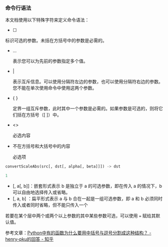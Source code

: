 ### 命令行语法

本文档使用以下特殊字符来定义命令语法：

- [ ]

  标识可选的参数。未括在方括号中的参数是必需的。

- ...

  表示您可以为先前的参数指定多个值。

- |

  表示互斥信息。可以使用分隔符左边的参数，也可以使用分隔符右边的参数。您不能在单次使用命令中使用这两个参数。

- { }

  定界一组互斥参数，此时其中一个参数是必需的。如果参数是可选的，则将它们括在方括号（[ ]）中。

- <>

  必选内容

- 不在方括号和大括号中的内容

  必选项

```python
convertScaleAbs(src[, dst[, alpha[, beta]]]) -> dst

1
```

- [, a[, b]]：嵌套形式表示 b 是独立于 a 的可选参数，即在传入 a 的情况下，b 可以自由地选择传入或省略。
- [, a, b] ：扁平形式表示 a 与 b 合在一起是一组可选参数，即 a 和 b 必须同时传入或者同时省略，但不能只传入一个

若要在某个层中两个或两个以上参数的其中某些参数可选，可以使用 `=` 赋给其默认值。

参考文章：[Python中有的函数为什么要用中括号与逗号分割成这种结构？ - henry-pku的回答 - 知乎](https://www.zhihu.com/question/348397146/answer/839916122)

